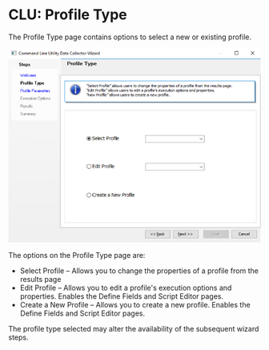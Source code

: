 # CLU: Profile Type

The Profile Type page contains options to select a new or existing profile.

![Command Line Utility Data Collector Wizard Profile Type page](/static/img/product_docs/accessanalyzer/accessanalyzer/enterpriseauditor/admin/datacollector/commandlineutility/profiletype.png)

The options on the Profile Type page are:

- Select Profile – Allows you to change the properties of a profile from the results page
- Edit Profile – Allows you to edit a profile's execution options and properties. Enables the Define Fields and Script Editor pages.
- Create a New Profile – Allows you to create a new profile. Enables the Define Fields and Script Editor pages.

The profile type selected may alter the availability of the subsequent wizard steps.
